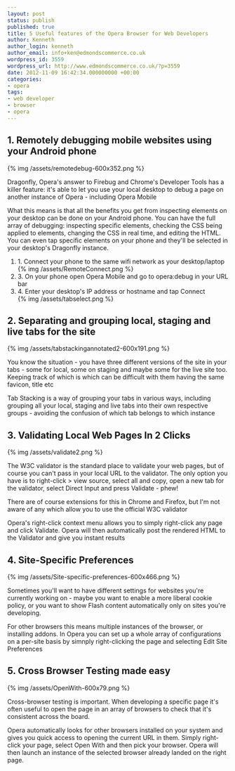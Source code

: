 ```yaml
---
layout: post
status: publish
published: true
title: 5 Useful features of the Opera Browser for Web Developers
author: Kenneth
author_login: kenneth
author_email: info+ken@edmondscommerce.co.uk
wordpress_id: 3559
wordpress_url: http://www.edmondscommerce.co.uk/?p=3559
date: 2012-11-09 16:42:34.000000000 +00:00
categories:
- opera
tags:
- web developer
- browser
- opera
---
```

<h2>1. Remotely debugging mobile websites using your Android phone</h2>
{% img  /assets/remotedebug-600x352.png %}
<p>
Dragonfly, Opera's answer to Firebug and Chrome's Developer Tools has a killer feature: it's able to let you use your local desktop to debug a page on another instance of Opera - including Opera Mobile
</p>
<p>
What this means is that all the benefits you get from inspecting elements on your desktop can be done on your Android phone. You can have the full array of debugging: inspecting specific elements, checking the CSS being applied to elements, changing the CSS in real time, and editing the HTML. You can even tap specific elements on your phone and they'll be selected in your desktop's Dragonfly instance.
</p>
<ol>
<li>1. Connect your phone to the same wifi network as your desktop/laptop</li>
{% img  /assets/RemoteConnect.png %}
<li>3. On your phone open Opera Mobile and go to opera:debug in your URL bar</li>
<li>4. Enter your desktop's IP address or hostname and tap Connect</li>
{% img  /assets/tabselect.png %}
</ol>

<h2>2. Separating and grouping local, staging and live tabs for the site</h2>
{% img  /assets/tabstackingannotated2-600x191.png %}
<p>
You know the situation - you have three different versions of the site in your tabs - some for local, some on staging and maybe some for the live site too. Keeping track of which is which can be difficult with them having the same favicon, title etc
</p>
<p>
Tab Stacking is a way of grouping your tabs in various ways, including grouping all your local, staging and live tabs into their own respective groups - avoiding the confusion of which tab belongs to which instance
</p>

<h2>3. Validating Local Web Pages In 2 Clicks</h2>
{% img  /assets/validate2.png %}
<p>
The W3C validator is the standard place to validate your web pages, but of course you can't pass in your local URL to the validator. The only option you have is to right-click > view source, select all and copy, open a new tab for the validator, select Direct Input and press Validate - phew!
</p>
<p>
There are of course extensions for this in Chrome and Firefox, but I'm not aware of any which allow you to use the official W3C validator
</p>
<p>
Opera's right-click context menu allows you to simply right-click any page and click Validate. Opera will then automatically post the rendered HTML to the Validator and give you instant results
</p>

<h2>4. Site-Specific Preferences</h2>
{% img  /assets/Site-specific-preferences-600x466.png %}
<p>
Sometimes you'll want to have different settings for websites you're currently working on - maybe you want to enable a more liberal cookie policy, or you want to show Flash content automatically only on sites you're developing.
</p>
<p>
For other browsers this means multiple instances of the browser, or installing addons. In Opera you can set up a whole array of configurations on a per-site basis by simnply right-clicking the page and selecting Edit Site Preferences
</p>

<h2>5. Cross Browser Testing made easy</h2>
{% img  /assets/OpenWith-600x79.png %}
<p>
Cross-browser testing is important. When developing a specific page it's often useful to open the page in an array of browsers to check that it's consistent across the board.
</p>
<p>
Opera automatically looks for other browsers installed on your system and gives you quick access to opening the current URL in them. Simply right-click your page, select Open With and then pick your browser. Opera will then launch an instance of the selected browser already landed on the right page.
</p>
